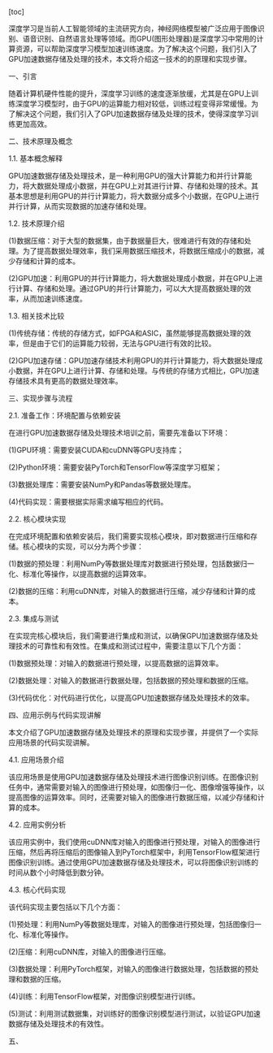 
[toc]                    
                
                
深度学习是当前人工智能领域的主流研究方向，神经网络模型被广泛应用于图像识别、语音识别、自然语言处理等领域。而GPU(图形处理器)是深度学习中常用的计算资源，可以帮助深度学习模型加速训练速度。为了解决这个问题，我们引入了GPU加速数据存储及处理的技术，本文将介绍这一技术的的原理和实现步骤。

一、引言

随着计算机硬件性能的提升，深度学习训练的速度逐渐放缓，尤其是在GPU上训练深度学习模型时，由于GPU的运算能力相对较低，训练过程变得非常缓慢。为了解决这个问题，我们引入了GPU加速数据存储及处理的技术，使得深度学习训练更加高效。

二、技术原理及概念

1.1. 基本概念解释

GPU加速数据存储及处理技术，是一种利用GPU的强大计算能力和并行计算能力，将大数据处理成小数据，并在GPU上对其进行计算、存储和处理的技术。其基本思想是利用GPU的并行计算能力，将大数据分成多个小数据，在GPU上进行并行计算，从而实现数据的加速存储和处理。

1.2. 技术原理介绍

(1)数据压缩：对于大型的数据集，由于数据量巨大，很难进行有效的存储和处理。为了提高数据处理效率，我们采用数据压缩技术，将数据压缩成小的数据，减少存储和计算的成本。

(2)GPU加速：利用GPU的并行计算能力，将大数据处理成小数据，并在GPU上进行计算、存储和处理。通过GPU的并行计算能力，可以大大提高数据处理的效率，从而加速训练速度。

1.3. 相关技术比较

(1)传统存储：传统的存储方式，如FPGA和ASIC，虽然能够提高数据处理的效率，但是由于它们的运算能力较弱，无法与GPU进行有效的比较。

(2)GPU加速存储：GPU加速存储技术利用GPU的并行计算能力，将大数据处理成小数据，并在GPU上进行计算、存储和处理。与传统的存储方式相比，GPU加速存储技术具有更高的数据处理效率。

三、实现步骤与流程

2.1. 准备工作：环境配置与依赖安装

在进行GPU加速数据存储及处理技术培训之前，需要先准备以下环境：

(1)GPU环境：需要安装CUDA和cuDNN等GPU支持库；

(2)Python环境：需要安装PyTorch和TensorFlow等深度学习框架；

(3)数据处理库：需要安装NumPy和Pandas等数据处理库。

(4)代码实现：需要根据实际需求编写相应的代码。

2.2. 核心模块实现

在完成环境配置和依赖安装后，我们需要实现核心模块，即对数据进行压缩和存储。核心模块的实现，可以分为两个步骤：

(1)数据的预处理：利用NumPy等数据处理库对数据进行预处理，包括数据归一化、标准化等操作，以提高数据的运算效率。

(2)数据的压缩：利用cuDNN库，对输入的数据进行压缩，减少存储和计算的成本。

2.3. 集成与测试

在实现完核心模块后，我们需要进行集成和测试，以确保GPU加速数据存储及处理技术的可靠性和有效性。在集成和测试过程中，需要注意以下几个方面：

(1)数据预处理：对输入的数据进行预处理，以提高数据的运算效率。

(2)数据处理：对输入的数据进行数据处理，包括数据的预处理和数据的压缩。

(3)代码优化：对代码进行优化，以提高GPU加速数据存储及处理技术的效率。

四、应用示例与代码实现讲解

本文介绍了GPU加速数据存储及处理技术的原理和实现步骤，并提供了一个实际应用场景的代码实现讲解。

4.1. 应用场景介绍

该应用场景是使用GPU加速数据存储及处理技术进行图像识别训练。在图像识别任务中，通常需要对输入的图像进行预处理，如图像归一化、图像增强等操作，以提高图像的运算效率。同时，还需要对输入的图像进行数据压缩，以减少存储和计算的成本。

4.2. 应用实例分析

该应用实例中，我们使用cuDNN库对输入的图像进行预处理，对输入的图像进行压缩，然后再将压缩后的图像输入到PyTorch框架中，利用TensorFlow框架进行图像识别训练。通过使用GPU加速数据存储及处理技术，可以将图像识别训练的时间从数个小时降低到数分钟。

4.3. 核心代码实现

该代码实现主要包括以下几个方面：

(1)预处理：利用NumPy等数据处理库，对输入的图像进行预处理，包括图像归一化、标准化等操作。

(2)压缩：利用cuDNN库，对输入的图像进行压缩。

(3)数据处理：利用PyTorch框架，对输入的图像进行数据处理，包括数据的预处理和数据的压缩。

(4)训练：利用TensorFlow框架，对图像识别模型进行训练。

(5)测试：利用测试数据集，对训练好的图像识别模型进行测试，以验证GPU加速数据存储及处理技术的有效性。

五、

